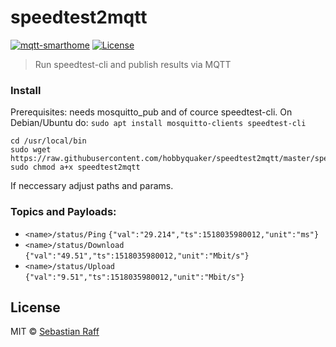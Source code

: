 # speedtest2mqtt

[![mqtt-smarthome](https://img.shields.io/badge/mqtt-smarthome-blue.svg)](https://github.com/mqtt-smarthome/mqtt-smarthome)
[![License][mit-badge]][mit-url]

> Run speedtest-cli and publish results via MQTT

### Install

Prerequisites: needs mosquitto_pub and of cource speedtest-cli. On Debian/Ubuntu do: 
`sudo apt install mosquitto-clients speedtest-cli`

```
cd /usr/local/bin
sudo wget https://raw.githubusercontent.com/hobbyquaker/speedtest2mqtt/master/speedtest2mqtt
sudo chmod a+x speedtest2mqtt
```

If neccessary adjust paths and params.


### Topics and Payloads:

* `<name>/status/Ping` `{"val":"29.214","ts":1518035980012,"unit":"ms"}`
* `<name>/status/Download` `{"val":"49.51","ts":1518035980012,"unit":"Mbit/s"}`
* `<name>/status/Upload` `{"val":"9.51","ts":1518035980012,"unit":"Mbit/s"}`


## License

MIT © [Sebastian Raff](https://github.com/hobbyquaker)

[mit-badge]: https://img.shields.io/badge/License-MIT-blue.svg?style=flat
[mit-url]: LICENSE
